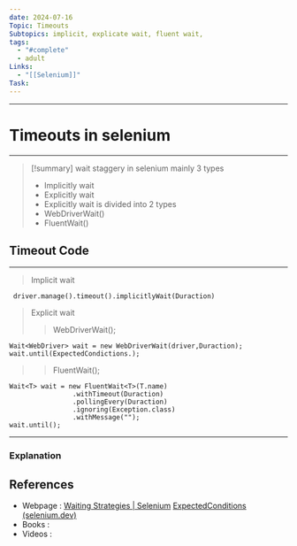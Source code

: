 ```yaml
---
date: 2024-07-16
Topic: Timeouts
Subtopics: implicit, explicate wait, fluent wait,
tags:
  - "#complete"
  - adult
Links:
  - "[[Selenium]]"
Task:
---
```



---

# Timeouts in selenium
---
> [!summary]
>  wait staggery in selenium mainly 3 types 
>  - Implicitly wait
>  - Explicitly  wait 
>  -  Explicitly wait is divided into 2 types 
>  -  WebDriverWait()
>  -  FluentWait()



## Timeout Code 
---

> Implicit wait
```
 driver.manage().timeout().implicitlyWait(Duraction)
```
> Explicit wait
> > WebDriverWait();
```
Wait<WebDriver> wait = new WebDriverWait(driver,Duraction);
wait.until(ExpectedCondictions.);

```
> > FluentWait();
```
Wait<T> wait = new FluentWait<T>(T.name)
				.withTimeout(Duraction)
				.pollingEvery(Duraction)
				.ignoring(Exception.class)
				.withMessage("");
wait.until();				

```

---

### Explanation






## References
- Webpage : [Waiting Strategies | Selenium](https://www.selenium.dev/documentation/webdriver/waits/) [ExpectedConditions (selenium.dev)](https://www.selenium.dev/selenium/docs/api/java/org/openqa/selenium/support/ui/ExpectedConditions.html)
- Books   : 
- Videos  :
